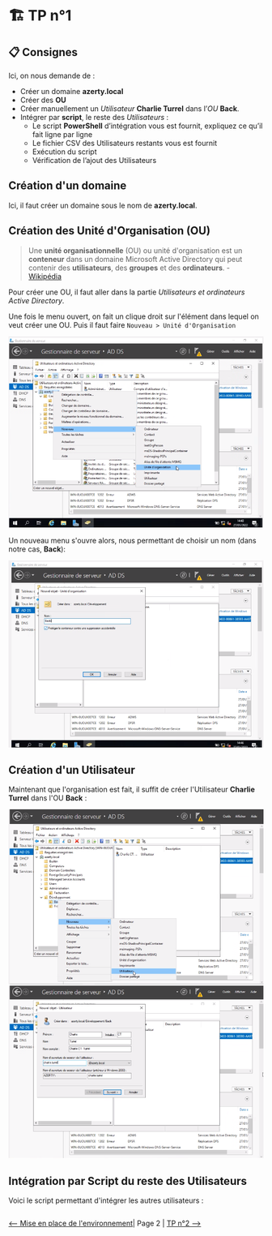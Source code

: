 # :building_construction: TP n°1

## :clipboard: Consignes

Ici, on nous demande de :

- Créer un domaine **azerty.local**
- Créer des **OU**
- Créer manuellement un *Utilisateur* **Charlie Turrel** dans l’*OU* **Back**.
- Intégrer par **script**, le reste des *Utilisateurs* :
    - Le script **PowerShell** d’intégration vous est fournit, expliquez ce qu’il fait ligne par ligne
    - Le fichier CSV des Utilisateurs restants vous est fournit
    - Exécution du script
    - Vérification de l’ajout des Utilisateurs


## Création d'un domaine

Ici, il faut créer un domaine sous le nom de **azerty.local**.

## Création des Unité d'Organisation (OU)

> Une **unité organisationnelle** (OU) ou unité d'organisation est un **conteneur** dans un domaine Microsoft Active Directory qui peut contenir des **utilisateurs**, des **groupes** et des **ordinateurs**. - [Wikipédia](https://fr.wikipedia.org/wiki/Unit%C3%A9_organisationnelle) 


Pour créer une OU, il faut aller dans la partie *Utilisateurs et ordinateurs Active Directory*.

Une fois le menu ouvert, on fait un clique droit sur l'élément dans lequel on veut créer une OU. Puis il faut faire `Nouveau > Unité d'Organisation`

![1](./img/1.png)

Un nouveau menu s'ouvre alors, nous permettant de choisir un nom (dans notre cas, **Back**):

![2](./img/2.png)

## Création d'un Utilisateur

Maintenant que l'organisation est fait, il suffit de créer l'Utilisateur **Charlie Turrel** dans l'OU **Back** :

![4](./img/4.png)
![5](./img/5.png)

## Intégration par Script du reste des Utilisateurs

Voici le script permettant d'intégrer les autres utilisateurs :

```powershell
```


[<-- Mise en place de l'environnement](../mise-en-place/mise-en-place.md)| Page 2 | [TP n°2 -->](../tp2/tp2.md) 